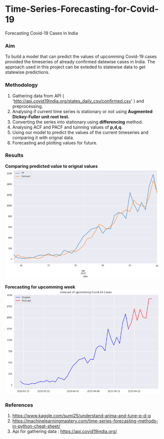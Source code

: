 # Time-Series-Forecasting-for-Covid-19
Forecasting Covid-19 Cases in India

### Aim
  To build a model that can predict the values of upcomming Covid-19 cases provided the timeseries of 
  already confirmed datewise cases in India.
  The approach used in this project can be exteded to statewise data to get statewise predictions.
      
### Methodology
  1. Gathering data from API ( 'http://api.covid19india.org/states_daily_csv/confirmed.csv' ) and preprocessing.
  2. Analysing if current time series is stationary or not using **Augmented Dickey-Fuller unit root test.**
  3. Converting the series into stationary using **differencing** method.
  4. Analysing ACF and PACF and tuinning values of **p,d,q.**
  5. Using our model to predict the values of the current timeseries and comparing it with orignal data.
  6. Forecasting and plotting values for future.
  
  
### Results

 **Comparing predicted value to orignal values**
![Screenshot](f1.png)

**Forecasting for upcomming week**
![Screenshot](f2.png)

### References
  1. https://www.kaggle.com/sumi25/understand-arima-and-tune-p-d-q
  2. https://machinelearningmastery.com/time-series-forecasting-methods-in-python-cheat-sheet/
  3. Api for gathering data : https://api.covid19india.org/ 
